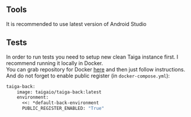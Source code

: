 ## Tools
It is recommended to use latest version of Android Studio

## Tests
In order to run tests you need to setup new clean Taiga instance first. I recommend running it locally in Docker.  
You can grab repository for Docker [here](https://github.com/kaleidos-ventures/taiga-docker/) and then just follow instructions.  
And do not forget to enable public register (in `docker-compose.yml`):
```dockerfile
taiga-back:
    image: taigaio/taiga-back:latest
    environment:
      <<: *default-back-environment
      PUBLIC_REGISTER_ENABLED: "True"
```
